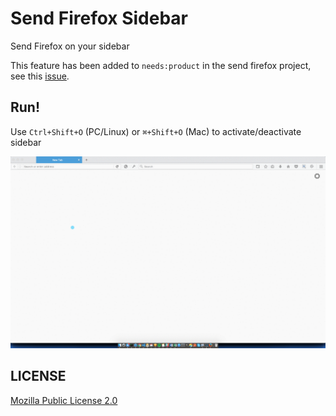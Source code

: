 # Send Firefox Sidebar

Send Firefox on your sidebar

This feature has been added to `needs:product` in the send firefox project, see this [issue](https://github.com/mozilla/send/issues/385).

## Run!

Use `Ctrl+Shift+O` (PC/Linux) or `⌘+Shift+O` (Mac) to activate/deactivate sidebar

![screenshot](screenshot.gif)

## LICENSE

[Mozilla Public License 2.0](/LICENSE)


